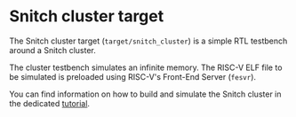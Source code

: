 # Snitch cluster target

The Snitch cluster target (`target/snitch_cluster`) is a simple RTL testbench
around a Snitch cluster.

The cluster testbench simulates an infinite memory. The RISC-V ELF file to be simulated is
preloaded using RISC-V's Front-End Server (`fesvr`).

You can find information on how to build and simulate the Snitch cluster in the dedicated [tutorial](https://pulp-platform.github.io/snitch_cluster/ug/tutorial.html).
